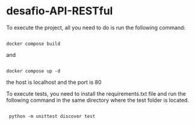 # desafio-API-RESTful

To execute the project, all you need to do is run the following command:

<p><code>
docker compose build
</code></p>

 and

<p><code>
docker compose up -d
</code></p>

<p>
the host is localhost
and the port is 80
</p>
 
To execute tests, you need to install the requirements.txt file and 
run the following command in the same directory where the test folder is located.

<p><code>
 python -m unittest discover test
</code></p>
